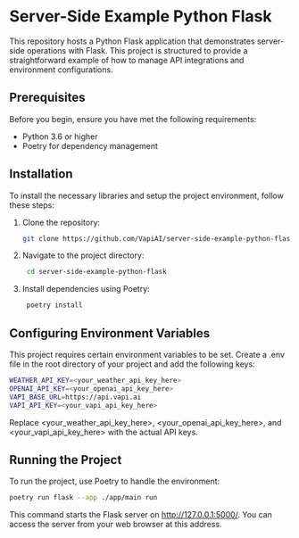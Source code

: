 # Server-Side Example Python Flask

This repository hosts a Python Flask application that demonstrates server-side operations with Flask. This project is structured to provide a straightforward example of how to manage API integrations and environment configurations.

## Prerequisites

Before you begin, ensure you have met the following requirements:
- Python 3.6 or higher
- Poetry for dependency management

## Installation

To install the necessary libraries and setup the project environment, follow these steps:

1. Clone the repository:
   ```bash
   git clone https://github.com/VapiAI/server-side-example-python-flask.git
2. Navigate to the project directory:
   ```bash
    cd server-side-example-python-flask
3. Install dependencies using Poetry:
    ```bash
     poetry install
## Configuring Environment Variables
This project requires certain environment variables to be set. Create a .env file in the root directory of your project and add the following keys:
  
  ```bash
  WEATHER_API_KEY=<your_weather_api_key_here>
  OPENAI_API_KEY=<your_openai_api_key_here>
  VAPI_BASE_URL=https://api.vapi.ai
  VAPI_API_KEY=<your_vapi_api_key_here>
  ```

Replace <your_weather_api_key_here>, <your_openai_api_key_here>, and <your_vapi_api_key_here> with the actual API keys.

## Running the Project
To run the project, use Poetry to handle the environment:

  ```bash
  poetry run flask --app ./app/main run 
  ```

This command starts the Flask server on http://127.0.0.1:5000/. You can access the server from your web browser at this address.

